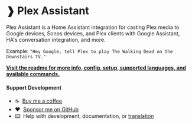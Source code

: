 # ❱ Plex Assistant

Plex Assistant is a Home Assistant integration for casting Plex media to Google devices, Sonos devices, and Plex clients with Google Assistant, HA's conversation integration, and more.

Example: `"Hey Google, tell Plex to play The Walking Dead on the Downstairs TV."`

**[Visit the readme for more info, config, setup, supported languages, and available commands.](https://github.com/maykar/plex_assistant)**

#### Support Development
- :coffee:&nbsp;&nbsp;[Buy me a coffee](https://www.buymeacoffee.com/FgwNR2l)
- :heart:&nbsp;&nbsp;[Sponsor me on GitHub](https://github.com/sponsors/maykar)
- :keyboard:&nbsp;&nbsp;Help with development, documentation, or [translation](https://github.com/maykar/plex_assistant/blob/master/translation.md)

